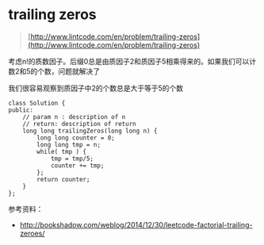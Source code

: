# trailing zeros
>  [http://www.lintcode.com/en/problem/trailing-zeros](http://www.lintcode.com/en/problem/trailing-zeros)


考虑n!的质数因子。后缀0总是由质因子2和质因子5相乘得来的。如果我们可以计数2和5的个数，问题就解决了

我们很容易观察到质因子中2的个数总是大于等于5的个数


	class Solution {
	public:
	    // param n : description of n
	    // return: description of return
	    long long trailingZeros(long long n) {
	        long long counter = 0;
	        long long tmp = n;
	        while( tmp ) {
	            tmp = tmp/5;
	            counter += tmp;
	        };
	        return counter;
	    }
	};


参考资料：

+ http://bookshadow.com/weblog/2014/12/30/leetcode-factorial-trailing-zeroes/
